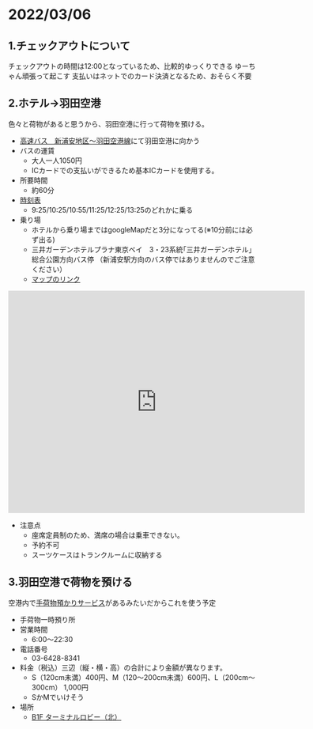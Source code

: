 # 2022/03/06

## 1.チェックアウトについて

チェックアウトの時間は12:00となっているため、比較的ゆっくりできる
ゆーちゃん頑張って起こす
支払いはネットでのカード決済となるため、おそらく不要

## 2.ホテル→羽田空港

色々と荷物があると思うから、羽田空港に行って荷物を預ける。

- [高速バス　新浦安地区～羽田空港線](http://www.baycity-bus.co.jp/kousoku/shinura-haneda.html)にて羽田空港に向かう
- バスの運賃
  - 大人一人1050円
  - ICカードでの支払いができるため基本ICカードを使用する。
- 所要時間
  - 約60分
- [時刻表](http://www.baycity-bus.co.jp/wp/wp-content/uploads/2020/06/0813960743e05436ab2c84a1f4246b70.pdf)
  - 9:25/10:25/10:55/11:25/12:25/13:25のどれかに乗る
- 乗り場
  - ホテルから乗り場まではgoogleMapだと3分になってる(※10分前には必ず出る)
  - 三井ガーデンホテルプラナ東京ベイ　3・23系統｢三井ガーデンホテル｣総合公園方向バス停
（新浦安駅方向のバス停ではありませんのでご注意ください）
  - [マップのリンク](https://goo.gl/maps/ohQ7CHpGRCwAfKi8A)

<iframe src="https://www.google.com/maps/embed?pb=!1m14!1m8!1m3!1d1621.3137083173415!2d139.9251797!3d35.6369106!3m2!1i1024!2i768!4f13.1!3m3!1m2!1s0x60187c32669aac3b%3A0x84b99413a596683c!2z5LiJ5LqV44Ks44O844OH44Oz44Ob44OG44Or!5e0!3m2!1sja!2sjp!4v1646140586323!5m2!1sja!2sjp" width="600" height="450" style="border:0;" allowfullscreen="" loading="lazy"></iframe>

- 注意点
  - 座席定員制のため、満席の場合は乗車できない。
  - 予約不可
  - スーツケースはトランクルームに収納する

## 3.羽田空港で荷物を預ける

空港内で[手荷物預かりサービス](https://tokyo-haneda.com/service/facilities/baggage_checkroom.html)があるみたいだからこれを使う予定

- 手荷物一時預り所
- 営業時間
  - 6:00～22:30
- 電話番号
  - 03-6428-8341
- 料金（税込）三辺（縦・横・高）の合計により金額が異なります。
  - S（120cm未満）400円、M（120～200cm未満）600円、L（200cm～300cm） 1,000円
  - SかMでいけそう
- 場所
  - [B1F ターミナルロビー（北）](https://tokyo-haneda.com/floor/terminal2/b1_floor.html?pin=map1,SERVICE_009_050_001,/service/facilities/baggage_checkroom.html%3Ftab%3Dterminal2)
